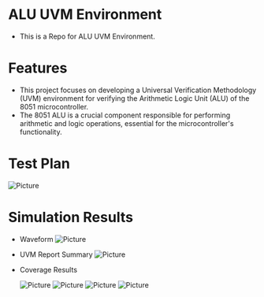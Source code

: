 # ALU UVM Environment
- This is a Repo for ALU UVM Environment.

# Features
- This project focuses on developing a Universal Verification Methodology (UVM) environment for verifying the Arithmetic Logic Unit (ALU) of the 8051 microcontroller. 
- The 8051 ALU is a crucial component responsible for performing arithmetic and logic operations, essential for the microcontroller's functionality.

# Test Plan

![Picture](https://github.com/AyaRedaOsman/ALU-UVM-Environment/assets/102327986/7840c063-2d34-4110-bde2-d3c37a4d509d)

# Simulation Results
- Waveform
  ![Picture](https://github.com/AyaRedaOsman/ALU-UVM-Environment/assets/102327986/8c83102f-9e1a-4edf-be4e-170bb9634f7c)

- UVM Report Summary
  ![Picture](https://github.com/AyaRedaOsman/ALU-UVM-Environment/assets/102327986/138b5baf-27d6-4e01-b1fb-7dd6114f5d7f)

- Coverage Results
  
  ![Picture](https://github.com/AyaRedaOsman/ALU-UVM-Environment/assets/102327986/570233b3-5e58-4b91-82fc-83898a7701f6)
  ![Picture](https://github.com/AyaRedaOsman/ALU-UVM-Environment/assets/102327986/8fc893c5-532a-4fe6-8fbf-c8712f289812)
  ![Picture](https://github.com/AyaRedaOsman/ALU-UVM-Environment/assets/102327986/e324b8c3-26a9-4778-90ec-72bcc31fe675)
  ![Picture](https://github.com/AyaRedaOsman/ALU-UVM-Environment/assets/102327986/87e498c4-7c57-4bb9-9c8b-0b367ea087f2)



  
